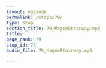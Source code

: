 ```yaml
---
layout: episode
permalink: /stops/79/
type: stop
section_title: 79_MageeStairway.mp3
title: 
page_rank: 79
stop_id: 79
audio_file: 79_MageeStairway.mp3

---
```

